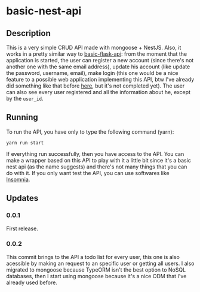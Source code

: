 # basic-nest-api

## Description
This is a very simple CRUD API made with mongoose + NestJS. Also, it works in a pretty similar way to [basic-flask-api](https://github.com/End313234/basic-flask-api "basic-flask-api"): from the moment that the application is started, the user can register a new account (since there's not another one with the same email address), update his account (like update the password, username, email), make login (this one would be a nice feature to a possible web application implementing this API, btw I've already did something like that before [here](https://github.com/End313234/basic-flask-api/tree/main/src/website), but it's not completed yet). The user can also see every user registered and all the information about he, except by the `user_id`.

## Running
To run the API, you have only to type the following command (yarn):
```
yarn run start
```
If everything run successfully, then you have access to the API. You can make a wrapper based on this API to play with it a little bit since it's a basic nest api (as the name suggests) and there's not many things that you can do with it. If you only want test the API, you can use softwares like [Insomnia](https://insomnia.rest/download).

## Updates

### 0.0.1
First release.
### 0.0.2
This commit brings to the API a todo list for every user, this one is also acessible by making an request to an specific user or getting all users.
I also migrated to mongoose because TypeORM isn't the best option to NoSQL databases, then I start using mongoose because it's a nice ODM that I've already used before.